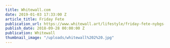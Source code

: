 ```yaml
---
title: Whitewall.com
date: 2019-01-03 17:33:00 Z
article_title: Friday Fete
publication_url: https://www.whitewall.art/lifestyle/friday-fete-nybgs-rose-garden-dinner-the-new-museums-party-for-sarah-lucas-citizenm-opens-on-bowery-and-more
publish_date: 2018-09-28 00:00:00 Z
publication: Whitewall
thumbnail_image: "/uploads/whitewall%202%20.jpg"
---
```


